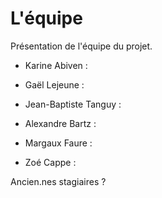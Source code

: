 # L'équipe

Présentation de l'équipe du projet.

- Karine Abiven :

- Gaël Lejeune :

- Jean-Baptiste Tanguy :

- Alexandre Bartz :

- Margaux Faure : 

- Zoé Cappe :

Ancien.nes stagiaires ?
